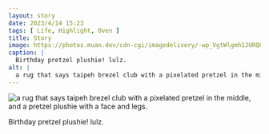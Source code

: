 ```yaml
---
layout: story
date: 2023/4/14 15:23
tags: [ Life, Highlight, Oven ]
title: Story
image: https://photos.muan.dev/cdn-cgi/imagedelivery/-wp_VgtWlgmh1JURQ8t1mg/cabff5f5-5235-4341-98f3-71018d06ac00/public
caption: |
  Birthday pretzel plushie! lulz.
alt: |
  a rug that says taipeh brezel club with a pixelated pretzel in the middle, and a pretzel plushie with a face and legs.
---
```


![a rug that says taipeh brezel club with a pixelated pretzel in the middle, and a pretzel plushie with a face and legs.](https://photos.muan.dev/cdn-cgi/imagedelivery/-wp_VgtWlgmh1JURQ8t1mg/cabff5f5-5235-4341-98f3-71018d06ac00/public)

Birthday pretzel plushie! lulz.
